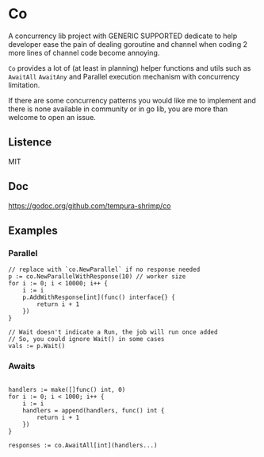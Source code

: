 # Co

A concurrency lib project with GENERIC SUPPORTED dedicate to help developer ease the pain of dealing goroutine and
channel when coding 2 more lines of channel code become annoying.

`Co` provides a lot of (at least in planning) helper functions and utils such as `AwaitAll` `AwaitAny` and
Parallel execution mechanism with concurrency limitation.

If there are some concurrency patterns you would like me to implement and there is none available in
community or in go lib, you are more than welcome to open an issue.

## Listence

MIT

## Doc

https://godoc.org/github.com/tempura-shrimp/co

## Examples

### Parallel

```golang
// replace with `co.NewParallel` if no response needed
p := co.NewParallelWithResponse(10) // worker size
for i := 0; i < 10000; i++ {
    i := i
    p.AddWithResponse[int](func() interface{} {
        return i + 1
    })
}

// Wait doesn't indicate a Run, the job will run once added
// So, you could ignore Wait() in some cases
vals := p.Wait()
```

### Awaits

```golang

handlers := make([]func() int, 0)
for i := 0; i < 1000; i++ {
    i := i
    handlers = append(handlers, func() int {
        return i + 1
    })
}

responses := co.AwaitAll[int](handlers...)
```
